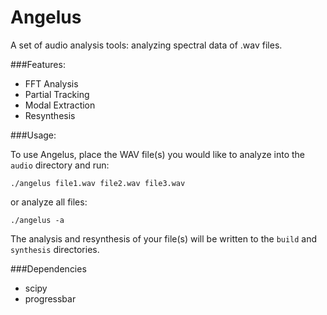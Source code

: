 # Angelus

A set of audio analysis tools: analyzing spectral data of .wav files. 

###Features:

* FFT Analysis 
* Partial Tracking 
* Modal Extraction
* Resynthesis

###Usage:

To use Angelus, place the WAV file(s) you would like to analyze into the `audio` directory and run:
```shell
./angelus file1.wav file2.wav file3.wav
```
or analyze all files:
```shell
./angelus -a
```

The analysis and resynthesis of your file(s) will be written to the `build` and `synthesis` directories.

###Dependencies

* scipy
* progressbar
